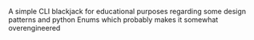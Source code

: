 A simple CLI blackjack for educational purposes regarding some design patterns and python Enums which probably makes it somewhat overengineered
